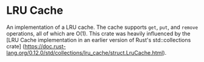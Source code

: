 # LRU Cache

An implementation of a LRU cache. The cache supports `get`, `put`, and `remove` operations,
all of which are O(1). This crate was heavily influenced by the
[LRU Cache implementation in an earlier version of Rust's std::collections crate] (https://doc.rust-lang.org/0.12.0/std/collections/lru_cache/struct.LruCache.html).

